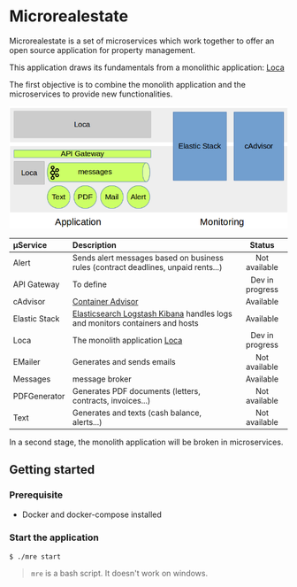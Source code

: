 # Microrealestate

Microrealestate is a set of microservices which work together to offer an open source application for property management.

This application draws its fundamentals from a monolithic application: [Loca](https://github.com/camelaissani/loca)

The first objective is to combine the monolith application and the microservices to provide new functionalities.

![overview](./picture/overview.png)

| µService      | Description                                                                                                      | Status          |
| :------------ | :--------------------------------------------------------------------------------------------------------------- | :-------------: |
| Alert         | Sends alert messages based on business rules (contract deadlines, unpaid rents...)                               | Not available   |
| API Gateway   | To define                                                                                                        | Dev in progress |
| cAdvisor      | [Container Advisor](https://github.com/google/cadvisor)                                                          | Available       |
| Elastic Stack | [Elasticsearch Logstash Kibana](https://www.elastic.co//products) handles logs and monitors containers and hosts | Available       |
| Loca            | The monolith application [Loca](https://github.com/camelaissani/loca)                                            | Dev in progress |
| EMailer         | Generates and sends emails                                                                                        | Not available   |
| Messages        | message broker                                                               | Available       |
| PDFGenerator    | Generates PDF documents (letters, contracts, invoices...)                                                        | Not available   |
| Text          | Generates and texts (cash balance, alerts...)                                                                    | Not available   |


In a second stage, the monolith application will be broken in microservices.

## Getting started

### Prerequisite
- Docker and docker-compose installed

### Start the application
```shell
$ ./mre start
```
> `mre` is a bash script. It doesn't work on windows.

